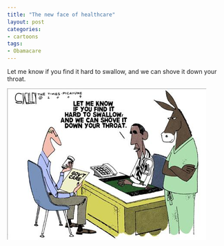 ```yaml
---
title: "The new face of healthcare"
layout: post
categories:
- cartoons
tags:
- Obamacare
---
```


Let me know if you find it hard to swallow, and we can shove it down your throat.

![The new face of healthcare](/assets/img/2012/12/20100406-obamacare.jpg)

